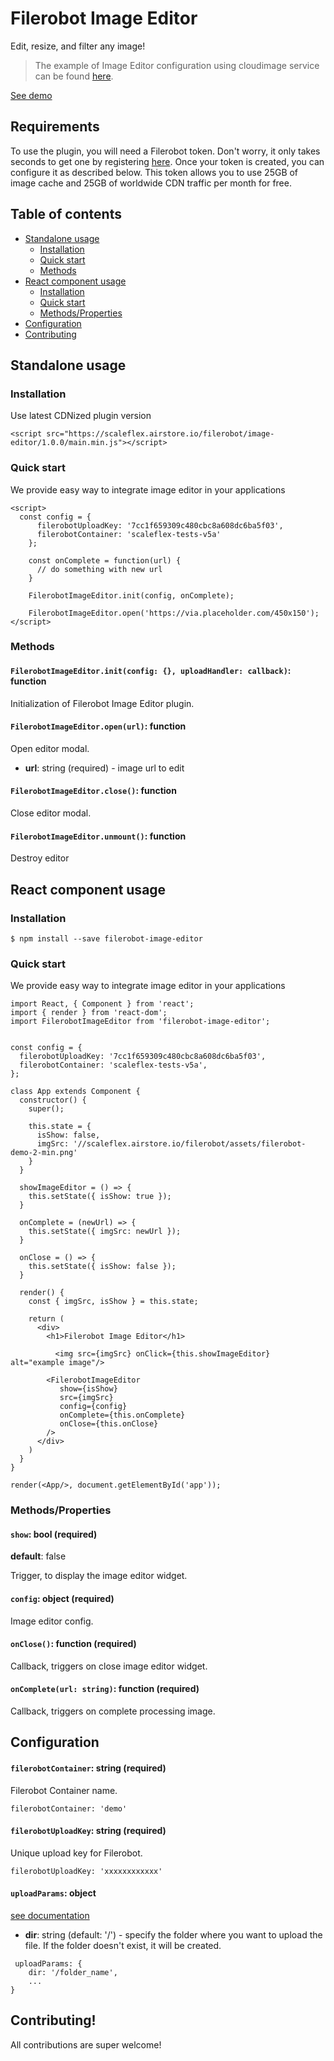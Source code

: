 # Filerobot Image Editor

Edit, resize, and filter any image!

> The example of Image Editor configuration using cloudimage service can be found [here](https://github.com/scaleflex/filerobot-image-editor/tree/v1.0.0/examples/js-with-cloudimage).

[See demo](https://scaleflex.github.io/filerobot-image-editor/)

## Requirements

To use the plugin, you will need a Filerobot token. Don't worry, it only
takes seconds to get one by registering [here](https://www.filerobot.com/en/home).
Once your token is created, you can configure it as described below.
This token allows you to use 25GB of image cache and 25GB of worldwide
CDN traffic per month for free.

## Table of contents

* [Standalone usage](#standalone_usage)
    * [Installation](#installation)
    * [Quick start](#quick_start)
    * [Methods](#methods)
* [React component usage](#react_component)
    * [Installation](#installation_react)
    * [Quick start](#quick_start_react)
    * [Methods/Properties](#methods_react)
* [Configuration](#configuration)
* [Contributing](#contributing)

## <a name="standalone_usage"></a>Standalone usage

### <a name="installation"></a>Installation

Use latest CDNized plugin version

```
<script src="https://scaleflex.airstore.io/filerobot/image-editor/1.0.0/main.min.js"></script>
```

### <a name="quick_start"></a>Quick start

We provide easy way to integrate image editor in your applications

```
<script>
  const config = {
      filerobotUploadKey: '7cc1f659309c480cbc8a608dc6ba5f03',
      filerobotContainer: 'scaleflex-tests-v5a'
    };

    const onComplete = function(url) {
      // do something with new url
    }

    FilerobotImageEditor.init(config, onComplete);

    FilerobotImageEditor.open('https://via.placeholder.com/450x150');
</script>
```

### <a name="methods"></a>Methods

#### `FilerobotImageEditor.init(config: {}, uploadHandler: callback)`: function

Initialization of Filerobot Image Editor plugin.

#### `FilerobotImageEditor.open(url)`: function

Open editor modal.

* **url**: string (required) - image url to edit

#### `FilerobotImageEditor.close()`: function

Close editor modal.

#### `FilerobotImageEditor.unmount()`: function

Destroy editor

## <a name="react_component"></a>React component usage

### <a name="installation_react"></a>Installation

```
$ npm install --save filerobot-image-editor
```

### <a name="quick_start_react"></a>Quick start

We provide easy way to integrate image editor in your applications

```
import React, { Component } from 'react';
import { render } from 'react-dom';
import FilerobotImageEditor from 'filerobot-image-editor';


const config = {
  filerobotUploadKey: '7cc1f659309c480cbc8a608dc6ba5f03',
  filerobotContainer: 'scaleflex-tests-v5a',
};

class App extends Component {
  constructor() {
    super();

    this.state = {
      isShow: false,
      imgSrc: '//scaleflex.airstore.io/filerobot/assets/filerobot-demo-2-min.png'
    }
  }

  showImageEditor = () => {
    this.setState({ isShow: true });
  }

  onComplete = (newUrl) => {
    this.setState({ imgSrc: newUrl });
  }

  onClose = () => {
    this.setState({ isShow: false });
  }

  render() {
    const { imgSrc, isShow } = this.state;

    return (
      <div>
        <h1>Filerobot Image Editor</h1>

          <img src={imgSrc} onClick={this.showImageEditor} alt="example image"/>

        <FilerobotImageEditor
           show={isShow}
           src={imgSrc}
           config={config}
           onComplete={this.onComplete}
           onClose={this.onClose}
        />
      </div>
    )
  }
}

render(<App/>, document.getElementById('app'));
```

### <a name="methods_react"></a>Methods/Properties

#### `show`: bool (required)

**default**: false

Trigger, to display the image editor widget.

#### `config`: object (required)

Image editor config.

#### `onClose()`: function (required)

Callback, triggers on close image editor widget.

#### `onComplete(url: string)`: function (required)

Callback, triggers on complete processing image.

## <a name="configuration"></a>Configuration

#### `filerobotContainer`: string (required)

Filerobot Container name.

```
filerobotContainer: 'demo'
```

#### `filerobotUploadKey`: string (required)

Unique upload key for Filerobot.

```
filerobotUploadKey: 'xxxxxxxxxxxx'
```

#### `uploadParams`: object

[see documentation](https://docs.airstore.io/go/airstore-public-documentation/en/airstore-api-reference/upload-files/#od_9911d3cb)

* **dir**: string (default: '/') - specify the folder where you want to upload the file. If the folder doesn't exist, it will be created.

```
 uploadParams: {
    dir: '/folder_name',
    ...
}
```

## <a name="contributing"></a>Contributing!

All contributions are super welcome!